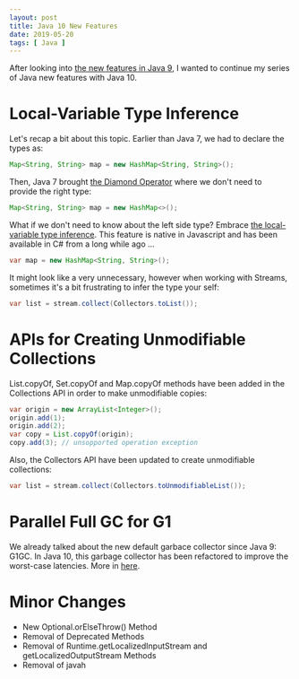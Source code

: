 ```yaml
---
layout: post
title: Java 10 New Features
date: 2019-05-20
tags: [ Java ]
---
```


After looking into [the new features in Java 9](https://sgitario.github.io/java-9-new-features/), I wanted to continue my series of Java new features with Java 10. 

# Local-Variable Type Inference

Let's recap a bit about this topic. Earlier than Java 7, we had to declare the types as:

```java
Map<String, String> map = new HashMap<String, String>();
```

Then, Java 7 brought [the Diamond Operator](https://www.javaworld.com/article/2074080/core-java-jdk-7-the-diamond-operator.html) where we don't need to provide the right type:

```java
Map<String, String> map = new HashMap<>();
```

What if we don't need to know about the left side type? Embrace [the local-variable type inference](http://openjdk.java.net/jeps/286). This feature is native in Javascript and has been available in C# from a long while ago ...

```java
var map = new HashMap<String, String>();
```

It might look like a very unnecessary, however when working with Streams, sometimes it's a bit frustrating to infer the type your self:

```java
var list = stream.collect(Collectors.toList());
```

# APIs for Creating Unmodifiable Collections

List.copyOf, Set.copyOf and Map.copyOf methods have been added in the Collections API in order to make unmodifiable copies:

```java
var origin = new ArrayList<Integer>();
origin.add(1);
origin.add(2);
var copy = List.copyOf(origin);
copy.add(3); // unsopported operation exception
```

Also, the Collectors API have been updated to create unmodifiable collections:

```java
var list = stream.collect(Collectors.toUnmodifiableList());
```

# Parallel Full GC for G1

We already talked about the new default garbace collector since Java 9: G1GC. In Java 10, this garbage collector has been refactored to improve the worst-case latencies. More in [here](http://openjdk.java.net/jeps/307).

# Minor Changes
- New Optional.orElseThrow() Method
- Removal of Deprecated Methods
- Removal of Runtime.getLocalizedInputStream and getLocalizedOutputStream Methods
- Removal of javah 